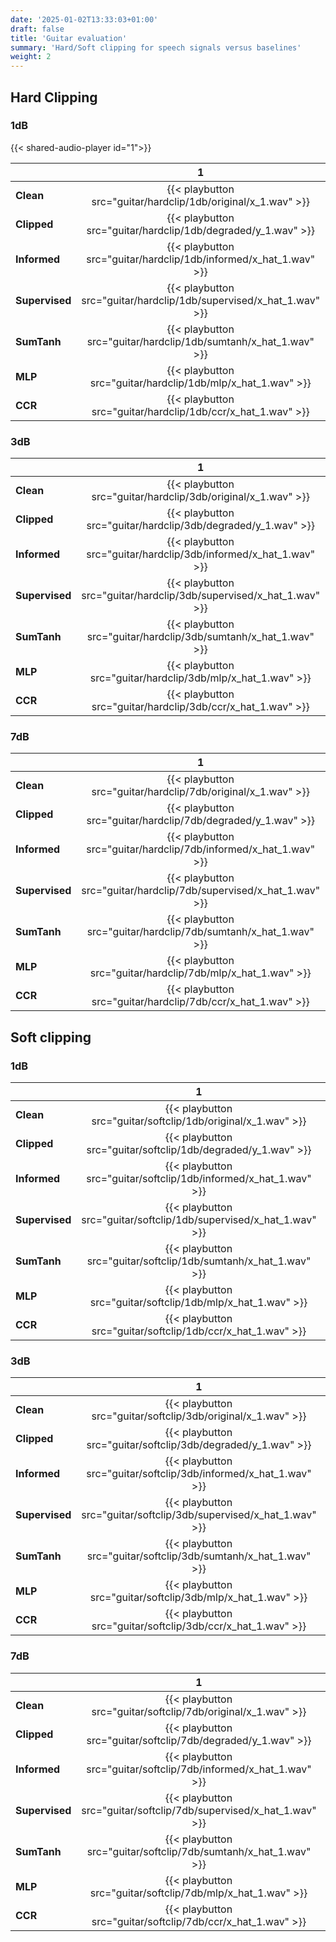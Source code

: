 ```yaml
---
date: '2025-01-02T13:33:03+01:00'
draft: false
title: 'Guitar evaluation'
summary: 'Hard/Soft clipping for speech signals versus baselines'
weight: 2
---
```



## Hard Clipping

### 1dB

{{< shared-audio-player  id="1">}}

|                |                                   1                                   |                                   2                                    |                                    3                                    |                                    4                                    |                                    5                                    | 
|:---------------|:---------------------------------------------------------------------:|:----------------------------------------------------------------------:|:-----------------------------------------------------------------------:|:-----------------------------------------------------------------------:|:-----------------------------------------------------------------------:| 
| **Clean**      |    {{< playbutton src="guitar/hardclip/1db/original/x_1.wav" >}}    |    {{< playbutton src="guitar/hardclip/1db/original/x_7.wav" >}}     |    {{< playbutton src="guitar/hardclip/1db/original/x_22.wav" >}}    |    {{< playbutton src="guitar/hardclip/1db/original/x_31.wav" >}}    |    {{< playbutton src="guitar/hardclip/1db/original/x_41.wav" >}}    |
| **Clipped**    |    {{< playbutton src="guitar/hardclip/1db/degraded/y_1.wav" >}}    |    {{< playbutton src="guitar/hardclip/1db/degraded/y_7.wav">}}     |    {{< playbutton src="guitar/hardclip/1db/degraded/y_22.wav">}}     |    {{< playbutton src="guitar/hardclip/1db/degraded/y_31.wav">}}     |    {{< playbutton src="guitar/hardclip/1db/degraded/y_41.wav">}}     |
| **Informed**   |  {{< playbutton src="guitar/hardclip/1db/informed/x_hat_1.wav" >}}  |  {{< playbutton src="guitar/hardclip/1db/informed/x_hat_7.wav" >}}  |  {{< playbutton src="guitar/hardclip/1db/informed/x_hat_22.wav" >}}  |  {{< playbutton src="guitar/hardclip/1db/informed/x_hat_31.wav" >}}  |  {{< playbutton src="guitar/hardclip/1db/informed/x_hat_41.wav" >}}  |
| **Supervised** | {{< playbutton src="guitar/hardclip/1db/supervised/x_hat_1.wav" >}} | {{< playbutton src="guitar/hardclip/1db/supervised/x_hat_7.wav" >}} | {{< playbutton src="guitar/hardclip/1db/supervised/x_hat_22.wav" >}} | {{< playbutton src="guitar/hardclip/1db/supervised/x_hat_31.wav" >}} | {{< playbutton src="guitar/hardclip/1db/supervised/x_hat_41.wav" >}} |
| **SumTanh**    |  {{< playbutton src="guitar/hardclip/1db/sumtanh/x_hat_1.wav" >}}   |  {{< playbutton src="guitar/hardclip/1db/sumtanh/x_hat_7.wav" >}}   |  {{< playbutton src="guitar/hardclip/1db/sumtanh/x_hat_22.wav" >}}   |  {{< playbutton src="guitar/hardclip/1db/sumtanh/x_hat_31.wav" >}}   |  {{< playbutton src="guitar/hardclip/1db/sumtanh/x_hat_41.wav" >}}   |
| **MLP**        |    {{< playbutton src="guitar/hardclip/1db/mlp/x_hat_1.wav" >}}     |    {{< playbutton src="guitar/hardclip/1db/mlp/x_hat_7.wav" >}}     |    {{< playbutton src="guitar/hardclip/1db/mlp/x_hat_22.wav" >}}     |    {{< playbutton src="guitar/hardclip/1db/mlp/x_hat_31.wav" >}}     |    {{< playbutton src="guitar/hardclip/1db/mlp/x_hat_41.wav" >}}     |
| **CCR**        |    {{< playbutton src="guitar/hardclip/1db/ccr/x_hat_1.wav" >}}     |    {{< playbutton src="guitar/hardclip/1db/ccr/x_hat_7.wav" >}}     |    {{< playbutton src="guitar/hardclip/1db/ccr/x_hat_22.wav" >}}     |    {{< playbutton src="guitar/hardclip/1db/ccr/x_hat_31.wav" >}}     |    {{< playbutton src="guitar/hardclip/1db/ccr/x_hat_41.wav" >}}     |


### 3dB


|                |                                    1                                    |                                   2                                    |                                    3                                    |                                    4                                    |                                    5                                    | 
|:---------------|:-----------------------------------------------------------------------:|:----------------------------------------------------------------------:|:-----------------------------------------------------------------------:|:-----------------------------------------------------------------------:|:-----------------------------------------------------------------------:| 
| **Clean**      |    {{< playbutton src="guitar/hardclip/3db/original/x_1.wav" >}}    |    {{< playbutton src="guitar/hardclip/3db/original/x_7.wav" >}}     |    {{< playbutton src="guitar/hardclip/3db/original/x_22.wav" >}}    |    {{< playbutton src="guitar/hardclip/3db/original/x_31.wav" >}}    |    {{< playbutton src="guitar/hardclip/3db/original/x_41.wav" >}}    |
| **Clipped**    |    {{< playbutton src="guitar/hardclip/3db/degraded/y_1.wav" >}}    |    {{< playbutton src="guitar/hardclip/3db/degraded/y_7.wav">}}     |    {{< playbutton src="guitar/hardclip/3db/degraded/y_22.wav">}}     |    {{< playbutton src="guitar/hardclip/3db/degraded/y_31.wav">}}     |    {{< playbutton src="guitar/hardclip/3db/degraded/y_41.wav">}}     |
| **Informed**   |  {{< playbutton src="guitar/hardclip/3db/informed/x_hat_1.wav" >}}  |  {{< playbutton src="guitar/hardclip/3db/informed/x_hat_7.wav" >}}  |  {{< playbutton src="guitar/hardclip/3db/informed/x_hat_22.wav" >}}  |  {{< playbutton src="guitar/hardclip/3db/informed/x_hat_31.wav" >}}  |  {{< playbutton src="guitar/hardclip/3db/informed/x_hat_41.wav" >}}  |
| **Supervised** | {{< playbutton src="guitar/hardclip/3db/supervised/x_hat_1.wav" >}} | {{< playbutton src="guitar/hardclip/3db/supervised/x_hat_7.wav" >}} | {{< playbutton src="guitar/hardclip/3db/supervised/x_hat_22.wav" >}} | {{< playbutton src="guitar/hardclip/3db/supervised/x_hat_31.wav" >}} | {{< playbutton src="guitar/hardclip/3db/supervised/x_hat_41.wav" >}} |
| **SumTanh**    |  {{< playbutton src="guitar/hardclip/3db/sumtanh/x_hat_1.wav" >}}   |  {{< playbutton src="guitar/hardclip/3db/sumtanh/x_hat_7.wav" >}}   |  {{< playbutton src="guitar/hardclip/3db/sumtanh/x_hat_22.wav" >}}   |  {{< playbutton src="guitar/hardclip/3db/sumtanh/x_hat_31.wav" >}}   |  {{< playbutton src="guitar/hardclip/3db/sumtanh/x_hat_41.wav" >}}   |
| **MLP**        |    {{< playbutton src="guitar/hardclip/3db/mlp/x_hat_1.wav" >}}     |    {{< playbutton src="guitar/hardclip/3db/mlp/x_hat_7.wav" >}}     |    {{< playbutton src="guitar/hardclip/3db/mlp/x_hat_22.wav" >}}     |    {{< playbutton src="guitar/hardclip/3db/mlp/x_hat_31.wav" >}}     |    {{< playbutton src="guitar/hardclip/3db/mlp/x_hat_41.wav" >}}     |
| **CCR**        |    {{< playbutton src="guitar/hardclip/3db/ccr/x_hat_1.wav" >}}     |    {{< playbutton src="guitar/hardclip/3db/ccr/x_hat_7.wav" >}}     |    {{< playbutton src="guitar/hardclip/3db/ccr/x_hat_22.wav" >}}     |    {{< playbutton src="guitar/hardclip/3db/ccr/x_hat_31.wav" >}}     |    {{< playbutton src="guitar/hardclip/3db/ccr/x_hat_41.wav" >}}     |



### 7dB


|                |                                    1                                    |                                   2                                    |                                    3                                    |                                    4                                    |                                    5                                    |
|:---------------|:-----------------------------------------------------------------------:|:----------------------------------------------------------------------:|:-----------------------------------------------------------------------:|:-----------------------------------------------------------------------:|:-----------------------------------------------------------------------:|
| **Clean**      |    {{< playbutton src="guitar/hardclip/7db/original/x_1.wav" >}}    |    {{< playbutton src="guitar/hardclip/7db/original/x_7.wav" >}}     |    {{< playbutton src="guitar/hardclip/7db/original/x_22.wav" >}}    |    {{< playbutton src="guitar/hardclip/7db/original/x_31.wav" >}}    |    {{< playbutton src="guitar/hardclip/7db/original/x_41.wav" >}}    |
| **Clipped**    |    {{< playbutton src="guitar/hardclip/7db/degraded/y_1.wav" >}}    |    {{< playbutton src="guitar/hardclip/7db/degraded/y_7.wav">}}     |    {{< playbutton src="guitar/hardclip/7db/degraded/y_22.wav">}}     |    {{< playbutton src="guitar/hardclip/7db/degraded/y_31.wav">}}     |    {{< playbutton src="guitar/hardclip/7db/degraded/y_41.wav">}}     |
| **Informed**   |  {{< playbutton src="guitar/hardclip/7db/informed/x_hat_1.wav" >}}  |  {{< playbutton src="guitar/hardclip/7db/informed/x_hat_7.wav" >}}  |  {{< playbutton src="guitar/hardclip/7db/informed/x_hat_22.wav" >}}  |  {{< playbutton src="guitar/hardclip/7db/informed/x_hat_31.wav" >}}  |  {{< playbutton src="guitar/hardclip/7db/informed/x_hat_41.wav" >}}  |
| **Supervised** | {{< playbutton src="guitar/hardclip/7db/supervised/x_hat_1.wav" >}} | {{< playbutton src="guitar/hardclip/7db/supervised/x_hat_7.wav" >}} | {{< playbutton src="guitar/hardclip/7db/supervised/x_hat_22.wav" >}} | {{< playbutton src="guitar/hardclip/7db/supervised/x_hat_31.wav" >}} | {{< playbutton src="guitar/hardclip/7db/supervised/x_hat_41.wav" >}} |
| **SumTanh**    |  {{< playbutton src="guitar/hardclip/7db/sumtanh/x_hat_1.wav" >}}   |  {{< playbutton src="guitar/hardclip/7db/sumtanh/x_hat_7.wav" >}}   |  {{< playbutton src="guitar/hardclip/7db/sumtanh/x_hat_22.wav" >}}   |  {{< playbutton src="guitar/hardclip/7db/sumtanh/x_hat_31.wav" >}}   |  {{< playbutton src="guitar/hardclip/7db/sumtanh/x_hat_41.wav" >}}   |
| **MLP**        |    {{< playbutton src="guitar/hardclip/7db/mlp/x_hat_1.wav" >}}     |    {{< playbutton src="guitar/hardclip/7db/mlp/x_hat_7.wav" >}}     |    {{< playbutton src="guitar/hardclip/7db/mlp/x_hat_22.wav" >}}     |    {{< playbutton src="guitar/hardclip/7db/mlp/x_hat_31.wav" >}}     |    {{< playbutton src="guitar/hardclip/7db/mlp/x_hat_41.wav" >}}     |
| **CCR**        |    {{< playbutton src="guitar/hardclip/7db/ccr/x_hat_1.wav" >}}     |    {{< playbutton src="guitar/hardclip/7db/ccr/x_hat_7.wav" >}}     |    {{< playbutton src="guitar/hardclip/7db/ccr/x_hat_22.wav" >}}     |    {{< playbutton src="guitar/hardclip/7db/ccr/x_hat_31.wav" >}}     |    {{< playbutton src="guitar/hardclip/7db/ccr/x_hat_41.wav" >}}     |



## Soft clipping

### 1dB

|                |                                  1                                  |                                   2                                    |                                    3                                    |                                    4                                    |                                    5                                    |
|:---------------|:-------------------------------------------------------------------:|:----------------------------------------------------------------------:|:-----------------------------------------------------------------------:|:-----------------------------------------------------------------------:|:-----------------------------------------------------------------------:|
| **Clean**      |   {{< playbutton src="guitar/softclip/1db/original/x_1.wav" >}}     |    {{< playbutton src="guitar/softclip/1db/original/x_7.wav" >}}     |    {{< playbutton src="guitar/softclip/1db/original/x_22.wav" >}}    |    {{< playbutton src="guitar/softclip/1db/original/x_31.wav" >}}    |    {{< playbutton src="guitar/softclip/1db/original/x_41.wav" >}}    |
| **Clipped**    |    {{< playbutton src="guitar/softclip/1db/degraded/y_1.wav" >}}    |    {{< playbutton src="guitar/softclip/1db/degraded/y_7.wav">}}     |    {{< playbutton src="guitar/softclip/1db/degraded/y_22.wav">}}     |    {{< playbutton src="guitar/softclip/1db/degraded/y_31.wav">}}     |    {{< playbutton src="guitar/softclip/1db/degraded/y_41.wav">}}     |
| **Informed**   |  {{< playbutton src="guitar/softclip/1db/informed/x_hat_1.wav" >}}  |  {{< playbutton src="guitar/softclip/1db/informed/x_hat_7.wav" >}}  |  {{< playbutton src="guitar/softclip/1db/informed/x_hat_22.wav" >}}  |  {{< playbutton src="guitar/softclip/1db/informed/x_hat_31.wav" >}}  |  {{< playbutton src="guitar/softclip/1db/informed/x_hat_41.wav" >}}  |
| **Supervised** | {{< playbutton src="guitar/softclip/1db/supervised/x_hat_1.wav" >}} | {{< playbutton src="guitar/softclip/1db/supervised/x_hat_7.wav" >}} | {{< playbutton src="guitar/softclip/1db/supervised/x_hat_22.wav" >}} | {{< playbutton src="guitar/softclip/1db/supervised/x_hat_31.wav" >}} | {{< playbutton src="guitar/softclip/1db/supervised/x_hat_41.wav" >}} |
| **SumTanh**    |  {{< playbutton src="guitar/softclip/1db/sumtanh/x_hat_1.wav" >}}   |  {{< playbutton src="guitar/softclip/1db/sumtanh/x_hat_7.wav" >}}   |  {{< playbutton src="guitar/softclip/1db/sumtanh/x_hat_22.wav" >}}   |  {{< playbutton src="guitar/softclip/1db/sumtanh/x_hat_31.wav" >}}   |  {{< playbutton src="guitar/softclip/1db/sumtanh/x_hat_41.wav" >}}   |
| **MLP**        |    {{< playbutton src="guitar/softclip/1db/mlp/x_hat_1.wav" >}}     |    {{< playbutton src="guitar/softclip/1db/mlp/x_hat_7.wav" >}}     |    {{< playbutton src="guitar/softclip/1db/mlp/x_hat_22.wav" >}}     |    {{< playbutton src="guitar/softclip/1db/mlp/x_hat_31.wav" >}}     |    {{< playbutton src="guitar/softclip/1db/mlp/x_hat_41.wav" >}}     |
| **CCR**        |    {{< playbutton src="guitar/softclip/1db/ccr/x_hat_1.wav" >}}     |    {{< playbutton src="guitar/softclip/1db/ccr/x_hat_7.wav" >}}     |    {{< playbutton src="guitar/softclip/1db/ccr/x_hat_22.wav" >}}     |    {{< playbutton src="guitar/softclip/1db/ccr/x_hat_31.wav" >}}     |    {{< playbutton src="guitar/softclip/1db/ccr/x_hat_41.wav" >}}     |

### 3dB

|                |                                  1                                  |                                  2                                  |                                  3                                   |                                  4                                   |                                  5                                   |
|:---------------|:-------------------------------------------------------------------:|:-------------------------------------------------------------------:|:--------------------------------------------------------------------:|:--------------------------------------------------------------------:|:--------------------------------------------------------------------:|
| **Clean**      |    {{< playbutton src="guitar/softclip/3db/original/x_1.wav" >}}    |    {{< playbutton src="guitar/softclip/3db/original/x_7.wav" >}}    |    {{< playbutton src="guitar/softclip/3db/original/x_22.wav" >}}    |    {{< playbutton src="guitar/softclip/3db/original/x_31.wav" >}}    |    {{< playbutton src="guitar/softclip/3db/original/x_41.wav" >}}    |
| **Clipped**    |    {{< playbutton src="guitar/softclip/3db/degraded/y_1.wav" >}}    |    {{< playbutton src="guitar/softclip/3db/degraded/y_7.wav">}}     |    {{< playbutton src="guitar/softclip/3db/degraded/y_22.wav">}}     |    {{< playbutton src="guitar/softclip/3db/degraded/y_31.wav">}}     |    {{< playbutton src="guitar/softclip/3db/degraded/y_41.wav">}}     |
| **Informed**   |  {{< playbutton src="guitar/softclip/3db/informed/x_hat_1.wav" >}}  |  {{< playbutton src="guitar/softclip/3db/informed/x_hat_7.wav" >}}  |  {{< playbutton src="guitar/softclip/3db/informed/x_hat_22.wav" >}}  |  {{< playbutton src="guitar/softclip/3db/informed/x_hat_31.wav" >}}  |  {{< playbutton src="guitar/softclip/3db/informed/x_hat_41.wav" >}}  |
| **Supervised** | {{< playbutton src="guitar/softclip/3db/supervised/x_hat_1.wav" >}} | {{< playbutton src="guitar/softclip/3db/supervised/x_hat_7.wav" >}} | {{< playbutton src="guitar/softclip/3db/supervised/x_hat_22.wav" >}} | {{< playbutton src="guitar/softclip/3db/supervised/x_hat_31.wav" >}} | {{< playbutton src="guitar/softclip/3db/supervised/x_hat_41.wav" >}} |
| **SumTanh**    |  {{< playbutton src="guitar/softclip/3db/sumtanh/x_hat_1.wav" >}}   |  {{< playbutton src="guitar/softclip/3db/sumtanh/x_hat_7.wav" >}}   |  {{< playbutton src="guitar/softclip/3db/sumtanh/x_hat_22.wav" >}}   |  {{< playbutton src="guitar/softclip/3db/sumtanh/x_hat_31.wav" >}}   |  {{< playbutton src="guitar/softclip/3db/sumtanh/x_hat_41.wav" >}}   |
| **MLP**        |    {{< playbutton src="guitar/softclip/3db/mlp/x_hat_1.wav" >}}     |    {{< playbutton src="guitar/softclip/3db/mlp/x_hat_7.wav" >}}     |    {{< playbutton src="guitar/softclip/3db/mlp/x_hat_22.wav" >}}     |    {{< playbutton src="guitar/softclip/3db/mlp/x_hat_31.wav" >}}     |    {{< playbutton src="guitar/softclip/3db/mlp/x_hat_41.wav" >}}     |
| **CCR**        |    {{< playbutton src="guitar/softclip/3db/ccr/x_hat_1.wav" >}}     |    {{< playbutton src="guitar/softclip/3db/ccr/x_hat_7.wav" >}}     |    {{< playbutton src="guitar/softclip/3db/ccr/x_hat_22.wav" >}}     |    {{< playbutton src="guitar/softclip/3db/ccr/x_hat_31.wav" >}}     |    {{< playbutton src="guitar/softclip/3db/ccr/x_hat_41.wav" >}}     |

### 7dB

|                |                                    1                                    |                                   2                                    |                                    3                                    |                                    4                                    |                                    5                                    |
|:---------------|:-----------------------------------------------------------------------:|:----------------------------------------------------------------------:|:-----------------------------------------------------------------------:|:-----------------------------------------------------------------------:|:-----------------------------------------------------------------------:|
| **Clean**      |    {{< playbutton src="guitar/softclip/7db/original/x_1.wav" >}}    |    {{< playbutton src="guitar/softclip/7db/original/x_7.wav" >}}     |    {{< playbutton src="guitar/softclip/7db/original/x_22.wav" >}}    |    {{< playbutton src="guitar/softclip/7db/original/x_31.wav" >}}    |    {{< playbutton src="guitar/softclip/7db/original/x_41.wav" >}}    |
| **Clipped**    |    {{< playbutton src="guitar/softclip/7db/degraded/y_1.wav" >}}    |    {{< playbutton src="guitar/softclip/7db/degraded/y_7.wav">}}     |    {{< playbutton src="guitar/softclip/7db/degraded/y_22.wav">}}     |    {{< playbutton src="guitar/softclip/7db/degraded/y_31.wav">}}     |    {{< playbutton src="guitar/softclip/7db/degraded/y_41.wav">}}     |
| **Informed**   |  {{< playbutton src="guitar/softclip/7db/informed/x_hat_1.wav" >}}  |  {{< playbutton src="guitar/softclip/7db/informed/x_hat_7.wav" >}}  |  {{< playbutton src="guitar/softclip/7db/informed/x_hat_22.wav" >}}  |  {{< playbutton src="guitar/softclip/7db/informed/x_hat_31.wav" >}}  |  {{< playbutton src="guitar/softclip/7db/informed/x_hat_41.wav" >}}  |
| **Supervised** | {{< playbutton src="guitar/softclip/7db/supervised/x_hat_1.wav" >}} | {{< playbutton src="guitar/softclip/7db/supervised/x_hat_7.wav" >}} | {{< playbutton src="guitar/softclip/7db/supervised/x_hat_22.wav" >}} | {{< playbutton src="guitar/softclip/7db/supervised/x_hat_31.wav" >}} | {{< playbutton src="guitar/softclip/7db/supervised/x_hat_41.wav" >}} |
| **SumTanh**    |  {{< playbutton src="guitar/softclip/7db/sumtanh/x_hat_1.wav" >}}   |  {{< playbutton src="guitar/softclip/7db/sumtanh/x_hat_7.wav" >}}   |  {{< playbutton src="guitar/softclip/7db/sumtanh/x_hat_22.wav" >}}   |  {{< playbutton src="guitar/softclip/7db/sumtanh/x_hat_31.wav" >}}   |  {{< playbutton src="guitar/softclip/7db/sumtanh/x_hat_41.wav" >}}   |
| **MLP**        |    {{< playbutton src="guitar/softclip/7db/mlp/x_hat_1.wav" >}}     |    {{< playbutton src="guitar/softclip/7db/mlp/x_hat_7.wav" >}}     |    {{< playbutton src="guitar/softclip/7db/mlp/x_hat_22.wav" >}}     |    {{< playbutton src="guitar/softclip/7db/mlp/x_hat_31.wav" >}}     |    {{< playbutton src="guitar/softclip/7db/mlp/x_hat_41.wav" >}}     |
| **CCR**        |    {{< playbutton src="guitar/softclip/7db/ccr/x_hat_1.wav" >}}     |    {{< playbutton src="guitar/softclip/7db/ccr/x_hat_7.wav" >}}     |    {{< playbutton src="guitar/softclip/7db/ccr/x_hat_22.wav" >}}     |    {{< playbutton src="guitar/softclip/7db/ccr/x_hat_31.wav" >}}     |    {{< playbutton src="guitar/softclip/7db/ccr/x_hat_41.wav" >}}     |

